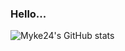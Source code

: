 ### Hello...

<!--
**Myke24/Myke24** is a ✨ _special_ ✨ repository because its `README.md` (this file) appears on your GitHub profile.

Here are some ideas to get you started:

- 🔭 I’m currently working on a web app that has something to do with music and graphics
- 🌱 I’m currently learning Three.js and Canvas
- 👯 I’m looking to collaborate on anything with React
- 🤔 I’m looking for help with video game design and graphics
- 💬 Ask me about sports, video games, graphics, music, business
- 📫 How to reach me: mykiel.d.horn24@gmail.com
-->

![Myke24's GitHub stats](https://github-readme-stats.vercel.app/api?username=Myke24&show_icons=true&theme=radical)
